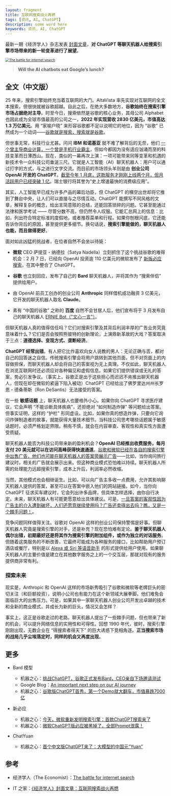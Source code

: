 ```yaml
---
layout: fragment
title: 互联网搜索战火再燃
tags: [资讯, AI, ChatGPT]
description: some word here
keywords: 资讯, AI, ChatGPT
---
```



最新一期《经济学人》杂志发表 [封面文章](https://www.economist.com/leaders/2023/02/09/the-battle-for-internet-search)，**对 ChatGPT 等聊天机器人给搜索引擎市场带来的新一轮变革进行了展望**。

<a href="https://www.economist.com/cdn-cgi/image/width=834,quality=90,format=auto/media-assets/image/20230211_LDD001.jpg" data-caption="The battle for internet search"><img src="https://www.economist.com/cdn-cgi/image/width=834,quality=90,format=auto/media-assets/image/20230211_LDD001.jpg" alt="The battle for internet search" style="zoom: 75%;"></a>

> **Will the AI chatbots eat Google’s lunch?**

## 全文（中文版）

25 年来，搜索引擎始终充当着互联网的大门。AltaVista 率先实现对互联网的全文本搜索，但很快就被谷歌超越。自此之后，在绝大多数地方，**谷歌始终在搜索引擎市场占据绝对主导**。时至今日，搜索依然是谷歌的核心业务，其母公司 Alphabet 也因此成为全球市值最高的公司之一，**2022 年实现营收 2830 亿美元，市值高达 1.3 万亿美元**。用 “家喻户晓” 来形容谷歌都不足以说明它的地位，因为 “谷歌” 已然成为一个动词——<u>谷歌就是搜索，搜索就是谷歌</u>。

但世事无常，科技行业尤甚。问问 **IBM 和诺基亚** 就不难了解背后的无奈，他们 <u>一个曾主导商业计算，一个曾是手机行业霸主</u>，但如今都因为没有适应汹涌而至的科技变革而日薄西山。现在，类似的一幕再次上演：一项可能带来同等变革和机遇的新技术令一众科技公司垂涎三尺。它就是人工智能（AI）聊天机器人：用户可以通过打字的方式，与之进行文字交流。而目前的市场领头羊则是由 **创业公司 OpenAI 开发的 ChatGPT**。<u>截至今年 1 月底，这款服务才刚刚上线两个月，但月活跃用户已经突破 1 亿</u>。瑞士银行将其誉为“史上增速最快的消费级应用”。

其实，人工智能早已成为许多产品的幕后功臣，但 ChatGPT 的横空出世却将它推到了舞台中央，让人们可以直接与之尽情互动。ChatGPT 能撰写不同风格的文章，解释复杂的概念，给出言简意赅的总结，还能回答琐碎的问题。它甚至能通过法律和医学考试 —— 尽管分数不高，但仍然令人叹服。它能汇总网上的信息：比如，列出符合特定标准的度假地，或者推荐菜单和行程。如果你刨根问底，它还能告诉你背后的原因，甚至提供更多细节。换句话说，**搜索引擎能做的，聊天机器人也能，而且做得更好**。

面对如此凶猛的挑战者，在位者自然不会坐以待毙：

- **微软** CEO 萨提亚・纳德拉（Satya Nadella）立刻抓住了这个挑战谷歌的难得机会：2 月 7 日，已经向 OpenAI 投资逾 110 亿美元的微软发布了 [新版必应搜索](https://www.bing.com/new)，在其中整合了 ChatGPT。

- **谷歌** 也立刻回应，发布了自己的 **Bard** 聊天机器人，并将其作为 “搜索伴侣” 提供给用户。

- 由 OpenAI 前员工创办的创业公司 **Anthropic** 同样借机成功融资 3 亿美元，它开发的聊天机器人取名 **Claude**。

- 素有 “中国的谷歌” 之称的 **百度** 自然不会甘居人后，他们宣布将于 3 月发布自己的聊天机器人 [ERNIE Bot（"文心一言"）](https://www.ithome.com/0/671/656.htm)。

但聊天机器人真的值得信任吗？它们对搜索引擎及其背后利润丰厚的广告业务究竟意味着什么？它们是否会按照熊彼特的创新理论，上演鼎新革故的大戏？答案取决于三点：**道德选择、变现方式、垄断经济**。

**ChatGPT 经常出错**。有人把它比作喜欢向女人说教的男人：无论正确与否，都对自己的回答迷之自信。传统搜索引擎会将用户跳转到其他页面，但不对页面上的内容做担保，而聊天机器人却会将自己的答案视为无上真理。不仅如此，聊天机器人在浏览互联网时还必须应对各种偏见和虚假信息。如果它们提供错误或无礼的答案，势必引发争议。（事实上，谷歌正是出于这些担心而迟迟不肯推出聊天机器人，但现在却在微软的紧逼下陷入被动）ChatGPT 已经给出了佛罗里达州州长罗恩・德桑蒂斯（Ron DeSantis）无法接受的答案。

在一些 **敏感话题** 上，聊天机器人也要格外小心。如果你向 ChatGPT 寻求医疗建议，它会声明 “不能诊断具体疾病”，还拒绝对 “如何制造炸弹” 等问题给出答案。但事实证明，这样的 “护栏” 形同虚设。比如，如果你真的想造炸弹，只要向它询问炸弹制造者的故事，就能获得大量技术细节。当科技公司思考哪些话题属于敏感话题时，必须严格划定界限。稍有不慎，就会在内容审查、客观性和真实性方面遭受质疑。

聊天机器人能否为科技公司带来新的盈利机会？**OpenAI 已经推出收费服务，每月支付 20 美元就可以在访问高峰获得快速通道**。<u>谷歌和微软已经在各自的搜索引擎中出售广告，他们也可能在聊天机器人的答案旁展示广告</u>——比如，当你询问旅行建议时，相关的广告就会展示出来。但这种商业模式恐怕难以持续。聊天机器人所需的处理能力远超搜索引擎，成本上升后，利润率必然收缩。

当然，其他模式也会相继诞生。比如，可以向广告主多收一点费用，允许其影响聊天机器人提供的答案，甚至可以在答案中嵌入他们的网站链接。如今，当你向 ChatGPT 征求买车建议时，它会列出许多品牌，但具体怎样选择，由你自行决定。未来，聊天机器人有可能更愿意给出具体建议。可是，<u>一旦答案的客观性因为广告主的介入遭到破坏，人们还愿意继续使用吗？广告还卖得出去吗？瞧，又是一个棘手问题！</u>。

竞争问题同样值得关注。谷歌对 OpenAI 这样的创业公司保持警惕是好事。但聊天机器人究竟是搜索引擎的对手，还是补充？现在恐怕难有定论。**鉴于聊天机器人偶尔出错，初期最好还是将其作为搜索引擎的附加组件，或作为独立的对话服务**。但随着这类服务的不断改善，它最终可能成为各种服务的接口，比如帮助用户预订酒店或餐厅，特别是以 <u>Alexa 或 Siri 等语音助手</u> 的形式提供给用户使用。如果聊天机器人的主要价值是建立在其他数字服务之上的一个交互层，那就对现有的服务提供商非常有利。


### 探索未来

现实是，Anthropic 和 OpenAI 这样的市场新秀吸引了谷歌和微软等老牌巨头的密切关注（和巨额投资），说明小公司也有能力在这个新领域大展拳脚。他们难免会面临巨大的出售压力。可是，如果其中一家聊天机器人创业公司开发出卓越的技术和全新的商业模式，并成长为新的巨头，情况又会怎样？

事实上，这正是谷歌走过的老路。聊天机器人提出了一些棘手问题，但也带来了新的机会，可以提升网络信息的实用性和可得性。回想 1990 年代，彼时，搜索引擎刚刚出现，无数企业在 “得搜索者得天下” 的巨大诱惑下竞相角逐。**正当搜索市场的战局几乎尘埃落定时，同样的机会又再度出现**。


## 更多

- Bard 模型
  - 机器之心：[挑战ChatGPT，谷歌正式发布Bard，CEO亲自下场邀请测试](https://www.jiqizhixin.com/articles/2023-02-07)
  - Google Blog：[An important next step on our AI journey](https://blog.google/technology/ai/bard-google-ai-search-updates/)
  - 机器之心：[谷歌版ChatGPT首秀，第一个Demo就大翻车，市值暴跌7000亿](https://www.jiqizhixin.com/articles/2023-02-09)

- 新必应
  - 机器之心：[今天，微软重新发明搜索引擎：首款ChatGPT搜索来了](https://www.jiqizhixin.com/articles/2023-02-08)
  - 机器之心：[微软ChatGPT版必应被黑掉了，全部Prompt泄露！](https://www.jiqizhixin.com/articles/2023-02-10-6)

- ChatYuan
  - 机器之心：[首个中文版ChatGPT来了：大模型的中国元“Yuan”](https://www.jiqizhixin.com/articles/2023-02-07-3)



## 参考

- 经济学人（The Economist）：[The battle for internet search](https://www.economist.com/leaders/2023/02/09/the-battle-for-internet-search)

- IT 之家：[《经济学人》封面文章：互联网搜索战火再燃](https://www.ithome.com/0/672/482.htm)

